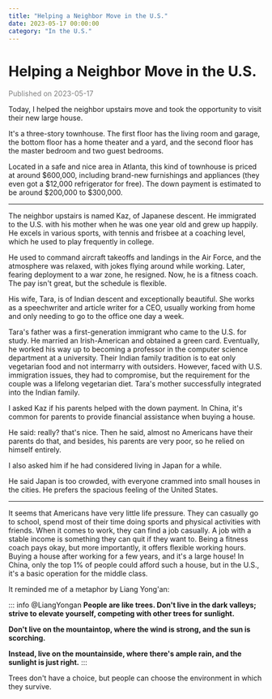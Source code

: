 ```yaml
---
title: "Helping a Neighbor Move in the U.S."
date: 2023-05-17 00:00:00
category: "In the U.S."
---
```


# Helping a Neighbor Move in the U.S.

<font color=gray>Published on 2023-05-17</font>

Today, I helped the neighbor upstairs move and took the opportunity to visit their new large house.

It's a three-story townhouse. The first floor has the living room and garage, the bottom floor has a home theater and a yard, and the second floor has the master bedroom and two guest bedrooms.

Located in a safe and nice area in Atlanta, this kind of townhouse is priced at around $600,000, including brand-new furnishings and appliances (they even got a $12,000 refrigerator for free). The down payment is estimated to be around $200,000 to $300,000.

---

The neighbor upstairs is named Kaz, of Japanese descent. He immigrated to the U.S. with his mother when he was one year old and grew up happily. He excels in various sports, with tennis and frisbee at a coaching level, which he used to play frequently in college.

He used to command aircraft takeoffs and landings in the Air Force, and the atmosphere was relaxed, with jokes flying around while working. Later, fearing deployment to a war zone, he resigned. Now, he is a fitness coach. The pay isn't great, but the schedule is flexible.

His wife, Tara, is of Indian descent and exceptionally beautiful. She works as a speechwriter and article writer for a CEO, usually working from home and only needing to go to the office one day a week.

Tara's father was a first-generation immigrant who came to the U.S. for study. He married an Irish-American and obtained a green card. Eventually, he worked his way up to becoming a professor in the computer science department at a university. Their Indian family tradition is to eat only vegetarian food and not intermarry with outsiders. However, faced with U.S. immigration issues, they had to compromise, but the requirement for the couple was a lifelong vegetarian diet. Tara's mother successfully integrated into the Indian family.

I asked Kaz if his parents helped with the down payment. In China, it's common for parents to provide financial assistance when buying a house.

He said: really? that's nice. Then he said, almost no Americans have their parents do that, and besides, his parents are very poor, so he relied on himself entirely.

I also asked him if he had considered living in Japan for a while.

He said Japan is too crowded, with everyone crammed into small houses in the cities. He prefers the spacious feeling of the United States.

---

It seems that Americans have very little life pressure. They can casually go to school, spend most of their time doing sports and physical activities with friends. When it comes to work, they can find a job casually. A job with a stable income is something they can quit if they want to. Being a fitness coach pays okay, but more importantly, it offers flexible working hours. Buying a house after working for a few years, and it's a large house! In China, only the top 1% of people could afford such a house, but in the U.S., it's a basic operation for the middle class.

It reminded me of a metaphor by Liang Yong'an:

::: info @LiangYongan
**People are like trees. Don't live in the dark valleys; strive to elevate yourself, competing with other trees for sunlight.**

**Don't live on the mountaintop, where the wind is strong, and the sun is scorching.**

**Instead, live on the mountainside, where there's ample rain, and the sunlight is just right.**
:::

Trees don't have a choice, but people can choose the environment in which they survive.